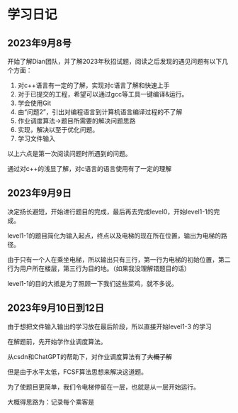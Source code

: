 # **学习日记**

## **2023年9月8号**

开始了解Dian团队，并了解2023年秋招试题，阅读之后发现的遇见问题有以下几个方面：

1. 对c++语言有一定的了解，实现对c语言了解和快速上手
2. 对于已提交的工程，希望可以通过gcc等工具一键编译&运行。
3. 学会使用Git
4. 由“问题2”，引出对编程语言到计算机语言编译过程的不了解
5. 作业调度算法->题目所需要的解决问题思路
6. 实现，解决以至于优化问题。
7. 学习文件输入

以上六点是第一次阅读问题时所遇到的问题。

通过对c++的浅显了解，对c语言的语言使用有了一定的理解

## **2023年9月9日**

决定扬长避短，开始进行题目的完成，最后再去完成level0，开始level1-1的完成。

level1-1的题目简化为输入起点，终点以及电梯的现在所在位置，输出为电梯的路径。

由于只有一个人在乘坐电梯，所以输出只有三行，第一行为电梯的初始位置，第二行为用户所在楼层，第三行为目的地。（如果我没理解错题目的话）

level1-1的目的大抵是为了照顾一下我们这些菜鸡，就不多说。

##  **2023年9月10日到12日**

由于想把文件输入输出的学习放在最后阶段，所以直接开始level1-3 的学习

在解题前，先开始学作业调度算法。

从csdn和ChatGPT的帮助下，对作业调度算法有了~~大概了解~~

但是由于水平太低，FCSF算法思想来解决这道题。

为了使题目更简单，我们令电梯停留在一层，也就是从一层开始运行。

大概得思路为：记录每个乘客是

~~~~
~~~~